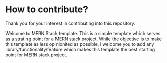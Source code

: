 # How to contribute?

Thank you for your interest in contributing into this repository.

Welcome to MERN Stack template. This is a simple template which serves as a strating point for a MERN stack project. While the objective is to make this template as less opinionited as possible, I welcome you to add any library/functionality/feature which makes this template the best starting point for MERN stack project.
